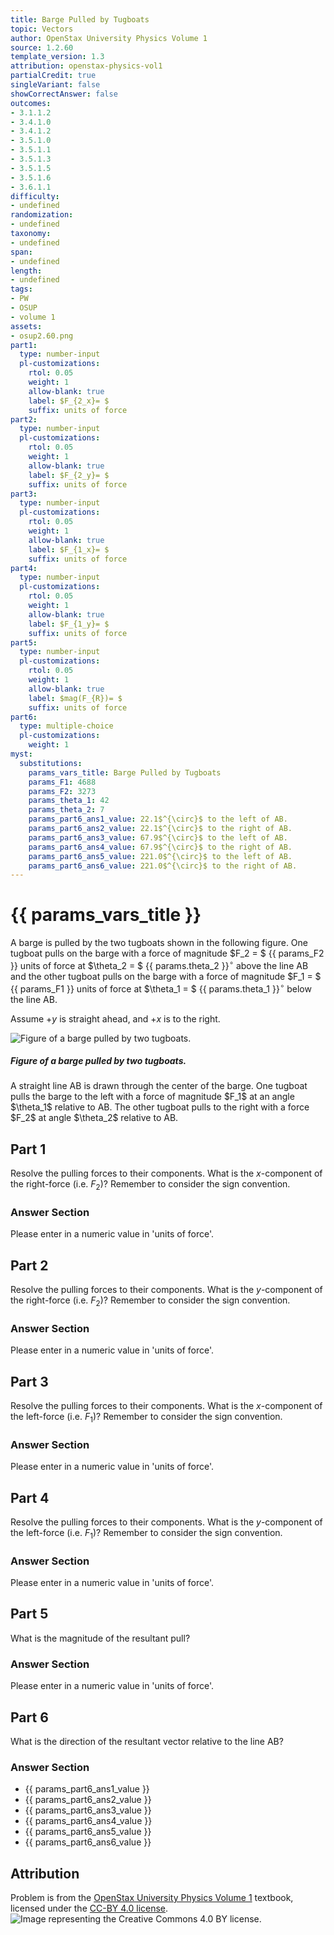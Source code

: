 ```yaml
---
title: Barge Pulled by Tugboats
topic: Vectors
author: OpenStax University Physics Volume 1
source: 1.2.60
template_version: 1.3
attribution: openstax-physics-vol1
partialCredit: true
singleVariant: false
showCorrectAnswer: false
outcomes:
- 3.1.1.2
- 3.4.1.0
- 3.4.1.2
- 3.5.1.0
- 3.5.1.1
- 3.5.1.3
- 3.5.1.5
- 3.5.1.6
- 3.6.1.1
difficulty:
- undefined
randomization:
- undefined
taxonomy:
- undefined
span:
- undefined
length:
- undefined
tags:
- PW
- OSUP
- volume 1
assets:
- osup2.60.png
part1:
  type: number-input
  pl-customizations:
    rtol: 0.05
    weight: 1
    allow-blank: true
    label: $F_{2_x}= $
    suffix: units of force
part2:
  type: number-input
  pl-customizations:
    rtol: 0.05
    weight: 1
    allow-blank: true
    label: $F_{2_y}= $
    suffix: units of force
part3:
  type: number-input
  pl-customizations:
    rtol: 0.05
    weight: 1
    allow-blank: true
    label: $F_{1_x}= $
    suffix: units of force
part4:
  type: number-input
  pl-customizations:
    rtol: 0.05
    weight: 1
    allow-blank: true
    label: $F_{1_y}= $
    suffix: units of force
part5:
  type: number-input
  pl-customizations:
    rtol: 0.05
    weight: 1
    allow-blank: true
    label: $mag(F_{R})= $
    suffix: units of force
part6:
  type: multiple-choice
  pl-customizations:
    weight: 1
myst:
  substitutions:
    params_vars_title: Barge Pulled by Tugboats
    params_F1: 4688
    params_F2: 3273
    params_theta_1: 42
    params_theta_2: 7
    params_part6_ans1_value: 22.1$^{\circ}$ to the left of AB.
    params_part6_ans2_value: 22.1$^{\circ}$ to the right of AB.
    params_part6_ans3_value: 67.9$^{\circ}$ to the left of AB.
    params_part6_ans4_value: 67.9$^{\circ}$ to the right of AB.
    params_part6_ans5_value: 221.0$^{\circ}$ to the left of AB.
    params_part6_ans6_value: 221.0$^{\circ}$ to the right of AB.
---
```

# {{ params_vars_title }}
A barge is pulled by the two tugboats shown in the following figure.
One tugboat pulls on the barge with a force of magnitude $F_2 = $ {{ params_F2 }} units of force at $\theta_2 = $ {{ params.theta_2 }}$^{\circ}$ above the line AB and the other tugboat pulls on the barge with a force of magnitude $F_1 = $ {{ params_F1 }} units of force at $\theta_1 = $ {{ params.theta_1 }}$^{\circ}$ below the line AB.

Assume $+y$ is straight ahead, and $+x$ is to the right.

<img longdesc="Barge Pulled by Tugboats.md#desc" alt="Figure of a barge pulled by two tugboats." src="osup2.60.png">

<div id="desc">
<h5>Figure of a barge pulled by two tugboats.</h5>
A straight line AB is drawn through the center of the barge.
One tugboat pulls the barge to the left with a force of magnitude $F_1$ at an angle $\theta_1$ relative to AB.
The other tugboat pulls to the right with a force $F_2$ at angle $\theta_2$ relative to AB.
</div>

## Part 1

Resolve the pulling forces to their components.
What is the $x$-component of the right-force (i.e. $F_2$)?
Remember to consider the sign convention.

### Answer Section

Please enter in a numeric value in 'units of force'.

## Part 2

Resolve the pulling forces to their components.
What is the $y$-component of the right-force (i.e. $F_2$)?
Remember to consider the sign convention.

### Answer Section

Please enter in a numeric value in 'units of force'.

## Part 3

Resolve the pulling forces to their components.
What is the $x$-component of the left-force (i.e. $F_1$)?
Remember to consider the sign convention.

### Answer Section

Please enter in a numeric value in 'units of force'.

## Part 4

Resolve the pulling forces to their components.
What is the $y$-component of the left-force (i.e. $F_1$)?
Remember to consider the sign convention.

### Answer Section

Please enter in a numeric value in 'units of force'.

## Part 5

What is the magnitude of the resultant pull?

### Answer Section

Please enter in a numeric value in 'units of force'.

## Part 6

What is the direction of the resultant vector relative to the line AB?

### Answer Section

- {{ params_part6_ans1_value }}
- {{ params_part6_ans2_value }}
- {{ params_part6_ans3_value }}
- {{ params_part6_ans4_value }}
- {{ params_part6_ans5_value }}
- {{ params_part6_ans6_value }}

## Attribution

Problem is from the [OpenStax University Physics Volume 1](https://openstax.org/details/books/university-physics-volume-1) textbook, licensed under the [CC-BY 4.0 license](https://creativecommons.org/licenses/by/4.0/).<br>![Image representing the Creative Commons 4.0 BY license.](https://raw.githubusercontent.com/firasm/bits/master/by.png)